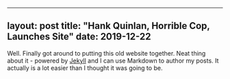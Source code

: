
---
layout: post
title: "Hank Quinlan, Horrible Cop, Launches Site"
date: 2019-12-22
---

Well. Finally got around to putting this old website together. 
Neat thing about it - powered by [Jekyll](http://jekyllrb.com) 
and I can use Markdown to author my posts. 
It actually is a lot easier than I thought it was going to be.
